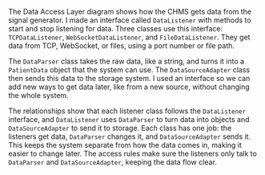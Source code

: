 The Data Access Layer diagram shows how the CHMS gets data from the signal generator. I made an interface called `DataListener` with methods to start and stop listening for data. Three classes use this interface: `TCPDataListener`, `WebSocketDataListener`, and `FileDataListener`. They get data from TCP, WebSocket, or files, using a port number or file path.

The `DataParser` class takes the raw data, like a string, and turns it into a `PatientData` object that the system can use. The `DataSourceAdapter` class then sends this data to the storage system. I used an interface so we can add new ways to get data later, like from a new source, without changing the whole system.

The relationships show that each listener class follows the `DataListener` interface, and `DataListener` uses `DataParser` to turn data into objects and `DataSourceAdapter` to send it to storage. Each class has one job: the listeners get data, `DataParser` changes it, and `DataSourceAdapter` sends it. This keeps the system separate from how the data comes in, making it easier to change later. The access rules make sure the listeners only talk to `DataParser` and `DataSourceAdapter`, keeping the data flow clear.